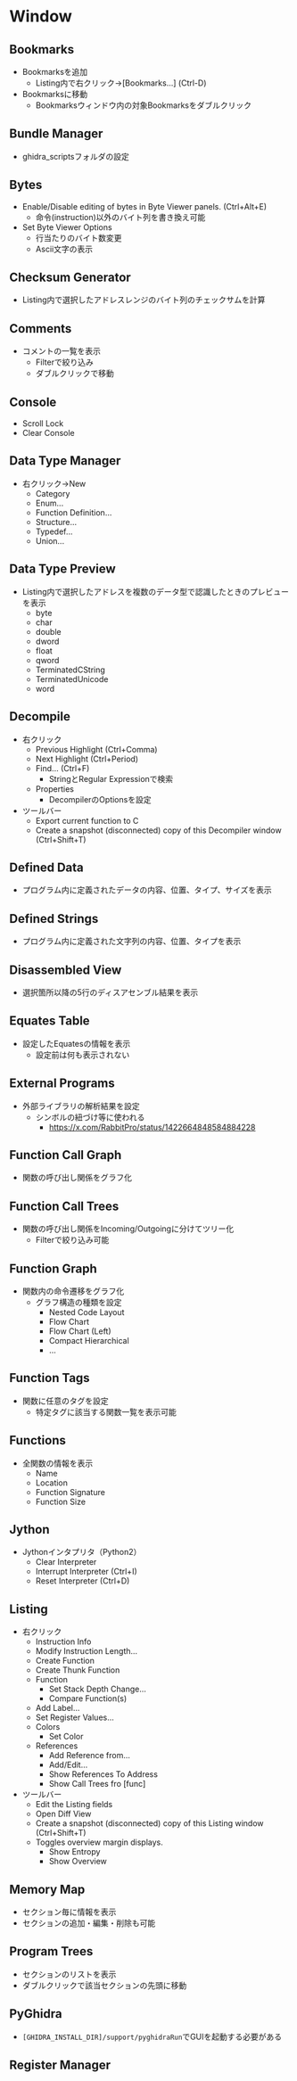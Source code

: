 # Window

## Bookmarks
- Bookmarksを追加
  - Listing内で右クリック->[Bookmarks...] (Ctrl-D)
- Bookmarksに移動
  - Bookmarksウィンドウ内の対象Bookmarksをダブルクリック

## Bundle Manager
- ghidra_scriptsフォルダの設定

## Bytes
- Enable/Disable editing of bytes in Byte Viewer panels. (Ctrl+Alt+E)
  - 命令(instruction)以外のバイト列を書き換え可能
- Set Byte Viewer Options
  - 行当たりのバイト数変更
  - Ascii文字の表示

## Checksum Generator
- Listing内で選択したアドレスレンジのバイト列のチェックサムを計算

## Comments
- コメントの一覧を表示
  - Filterで絞り込み
  - ダブルクリックで移動

## Console
- Scroll Lock
- Clear Console

## Data Type Manager
- 右クリック->New
  - Category
  - Enum...
  - Function Definition...
  - Structure...
  - Typedef...
  - Union...

## Data Type Preview
- Listing内で選択したアドレスを複数のデータ型で認識したときのプレビューを表示
  - byte
  - char
  - double
  - dword
  - float
  - qword
  - TerminatedCString
  - TerminatedUnicode
  - word

## Decompile
- 右クリック
  - Previous Highlight (Ctrl+Comma)
  - Next Highlight (Ctrl+Period)
  - Find... (Ctrl+F)
    - StringとRegular Expressionで検索
  - Properties
    - DecompilerのOptionsを設定
- ツールバー
  - Export current function to C
  - Create a snapshot (disconnected) copy of this Decompiler window (Ctrl+Shift+T)

## Defined Data
- プログラム内に定義されたデータの内容、位置、タイプ、サイズを表示

## Defined Strings
- プログラム内に定義された文字列の内容、位置、タイプを表示

## Disassembled View
- 選択箇所以降の5行のディスアセンブル結果を表示

## Equates Table
- 設定したEquatesの情報を表示
  - 設定前は何も表示されない

## External Programs
- 外部ライブラリの解析結果を設定
  - シンボルの紐づけ等に使われる
    - https://x.com/RabbitPro/status/1422664848584884228

## Function Call Graph
- 関数の呼び出し関係をグラフ化

## Function Call Trees
- 関数の呼び出し関係をIncoming/Outgoingに分けてツリー化
  - Filterで絞り込み可能

## Function Graph
- 関数内の命令遷移をグラフ化
  - グラフ構造の種類を設定
    - Nested Code Layout
    - Flow Chart
    - Flow Chart (Left)
    - Compact Hierarchical
    - ...

## Function Tags
- 関数に任意のタグを設定
  - 特定タグに該当する関数一覧を表示可能

## Functions
- 全関数の情報を表示
  - Name
  - Location
  - Function Signature
  - Function Size

## Jython
- Jythonインタプリタ（Python2）
  - Clear Interpreter
  - Interrupt Interpreter (Ctrl+I)
  - Reset Interpreter (Ctrl+D)

## Listing
- 右クリック
  - Instruction Info
  - Modify Instruction Length...
  - Create Function
  - Create Thunk Function
  - Function
    - Set Stack Depth Change...
    - Compare Function(s)
  - Add Label...
  - Set Register Values...
  - Colors
    - Set Color
  - References
    - Add Reference from...
    - Add/Edit...
    - Show References To Address
    - Show Call Trees fro [func]
- ツールバー
  - Edit the Listing fields
  - Open Diff View
  - Create a snapshot (disconnected) copy of this Listing window (Ctrl+Shift+T)
  - Toggles overview margin displays.
    - Show Entropy
    - Show Overview

## Memory Map
- セクション毎に情報を表示
- セクションの追加・編集・削除も可能

## Program Trees
- セクションのリストを表示
- ダブルクリックで該当セクションの先頭に移動

## PyGhidra
- `[GHIDRA_INSTALL_DIR]/support/pyghidraRun`でGUIを起動する必要がある

## Register Manager
